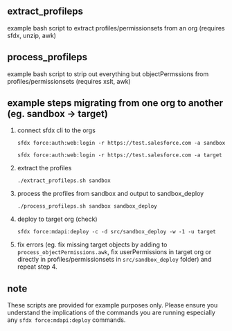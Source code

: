 ## extract_profileps
example bash script to extract profiles/permissionsets from an org (requires sfdx, unzip, awk)

## process_profileps
example bash script to strip out everything but objectPermssions from profiles/permissionsets (requires xslt, awk)

## example steps migrating from one org to another (eg. sandbox -> target)

1. connect sfdx cli to the orgs

	`sfdx force:auth:web:login -r https://test.salesforce.com -a sandbox`

	`sfdx force:auth:web:login -r https://test.salesforce.com -a target`

2. extract the profiles

	`./extract_profileps.sh sandbox`

3. process the profiles from sandbox and output to sandbox_deploy

	`./process_profileps.sh sandbox sandbox_deploy`

4. deploy to target org (check)

	`sfdx force:mdapi:deploy -c -d src/sandbox_deploy -w -1 -u target`

5. fix errors (eg. fix missing target objects by adding to `process_objectPermissions.awk`, fix userPermissions in target org or directly in profiles/permissionsets in `src/sandbox_deploy` folder) and repeat step 4.

## note
These scripts are provided for example purposes only.  Please ensure you understand the implications of the commands you are running especially any `sfdx force:mdapi:deploy` commands.
